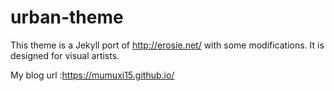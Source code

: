 # urban-theme

This theme is a Jekyll port of http://erosie.net/ with some modifications. It is designed for visual artists.

My blog url :https://mumuxi15.github.io/
